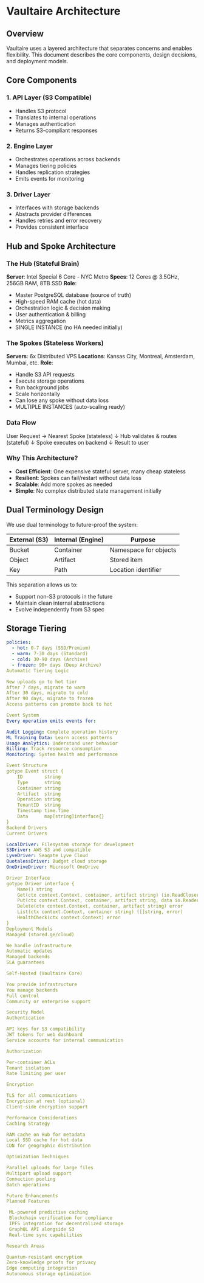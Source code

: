 # Vaultaire Architecture

## Overview

Vaultaire uses a layered architecture that separates concerns and enables flexibility. This document describes the core components, design decisions, and deployment models.

## Core Components

### 1. API Layer (S3 Compatible)
- Handles S3 protocol
- Translates to internal operations
- Manages authentication
- Returns S3-compliant responses

### 2. Engine Layer  
- Orchestrates operations across backends
- Manages tiering policies
- Handles replication strategies
- Emits events for monitoring

### 3. Driver Layer
- Interfaces with storage backends
- Abstracts provider differences
- Handles retries and error recovery
- Provides consistent interface

## Hub and Spoke Architecture

### The Hub (Stateful Brain)
**Server**: Intel Special 6 Core - NYC Metro
**Specs**: 12 Cores @ 3.5GHz, 256GB RAM, 8TB SSD
**Role**: 
- Master PostgreSQL database (source of truth)
- High-speed RAM cache (hot data)
- Orchestration logic & decision making
- User authentication & billing
- Metrics aggregation
- SINGLE INSTANCE (no HA needed initially)

### The Spokes (Stateless Workers)
**Servers**: 6x Distributed VPS
**Locations**: Kansas City, Montreal, Amsterdam, Mumbai, etc.
**Role**:
- Handle S3 API requests
- Execute storage operations
- Run background jobs
- Scale horizontally
- Can lose any spoke without data loss
- MULTIPLE INSTANCES (auto-scaling ready)

### Data Flow
User Request → Nearest Spoke (stateless)
↓
Hub validates & routes (stateful)
↓
Spoke executes on backend
↓
Result to user

### Why This Architecture?
- **Cost Efficient**: One expensive stateful server, many cheap stateless
- **Resilient**: Spokes can fail/restart without data loss
- **Scalable**: Add more spokes as needed
- **Simple**: No complex distributed state management initially

## Dual Terminology Design

We use dual terminology to future-proof the system:

| External (S3) | Internal (Engine) | Purpose |
|---------------|-------------------|---------|
| Bucket | Container | Namespace for objects |
| Object | Artifact | Stored item |
| Key | Path | Location identifier |

This separation allows us to:
- Support non-S3 protocols in the future
- Maintain clean internal abstractions
- Evolve independently from S3 spec

## Storage Tiering

```yaml
policies:
  - hot: 0-7 days (SSD/Premium)
  - warm: 7-30 days (Standard)
  - cold: 30-90 days (Archive)
  - frozen: 90+ days (Deep Archive)
Automatic Tiering Logic

New uploads go to hot tier
After 7 days, migrate to warm
After 30 days, migrate to cold
After 90 days, migrate to frozen
Access patterns can promote back to hot

Event System
Every operation emits events for:

Audit Logging: Complete operation history
ML Training Data: Learn access patterns
Usage Analytics: Understand user behavior
Billing: Track resource consumption
Monitoring: System health and performance

Event Structure
gotype Event struct {
    ID        string
    Type      string
    Container string
    Artifact  string
    Operation string
    TenantID  string
    Timestamp time.Time
    Data      map[string]interface{}
}
Backend Drivers
Current Drivers

LocalDriver: Filesystem storage for development
S3Driver: AWS S3 and compatible
LyveDriver: Seagate Lyve Cloud
QuotalessDriver: Budget cloud storage
OneDriveDriver: Microsoft OneDrive

Driver Interface
gotype Driver interface {
    Name() string
    Get(ctx context.Context, container, artifact string) (io.ReadCloser, error)
    Put(ctx context.Context, container, artifact string, data io.Reader) error
    Delete(ctx context.Context, container, artifact string) error
    List(ctx context.Context, container string) ([]string, error)
    HealthCheck(ctx context.Context) error
}
Deployment Models
Managed (stored.ge/cloud)

We handle infrastructure
Automatic updates
Managed backends
SLA guarantees

Self-Hosted (Vaultaire Core)

You provide infrastructure
You manage backends
Full control
Community or enterprise support

Security Model
Authentication

API keys for S3 compatibility
JWT tokens for web dashboard
Service accounts for internal communication

Authorization

Per-container ACLs
Tenant isolation
Rate limiting per user

Encryption

TLS for all communications
Encryption at rest (optional)
Client-side encryption support

Performance Considerations
Caching Strategy

RAM cache on Hub for metadata
Local SSD cache for hot data
CDN for geographic distribution

Optimization Techniques

Parallel uploads for large files
Multipart upload support
Connection pooling
Batch operations

Future Enhancements
Planned Features

 ML-powered predictive caching
 Blockchain verification for compliance
 IPFS integration for decentralized storage
 GraphQL API alongside S3
 Real-time sync capabilities

Research Areas

Quantum-resistant encryption
Zero-knowledge proofs for privacy
Edge computing integration
Autonomous storage optimization
